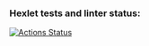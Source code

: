 ### Hexlet tests and linter status:
[![Actions Status](https://github.com/ivan-fedoroff/frontend-project-lvl3/workflows/hexlet-check/badge.svg)](https://github.com/ivan-fedoroff/frontend-project-lvl3/actions)